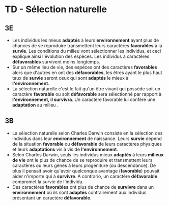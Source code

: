 # TD - Sélection naturelle

## 3E

* Les individus les mieux **adaptés** à leurs **environnement** ayant plus de chances de se reproduire transmettent leurs caractères **favorables** à la **survie**. Les conditions du milieu vont sélectionner les individus, et ceci explique ainsi l'évolution des espèces. Les individus à caractères **défavorables** survivent moins longtemps.
* Sur un même lieu de vie, des espèces ont des caractères **favorables** alors que d'autres en ont des **défavorables**, les êtres ayant le plus haut taux de **survie** seront ceux qui sont **adaptés** le mieux à **l'environnement**.
* La sélection naturelle c'est le fait qu'un être vivant qui possède soit un caractère **favorable** ou soit **défavorable** sera sélectionné par rapport à **l'environnement, il survivra**. Un caractère favorable lui confère une **adaptation** au milieu .

## 3B

* La sélection naturelle selon Charles Darwin consiste en la sélection des individus dans leur **environnement** de naissance. Leurs **survie** dépend de la situation **favorable** ou **défavorable** de leurs caractères physiques et leurs **adaptations** vis à vis de **l'environnement**.
* Selon Charles Darwin, seuls les individus mieux **adaptés** à leurs **milieux de vie** ont le plus de chance de se reproduire et transmettent leurs caractères ou leurs gènes à leurs progéniture (ou descendance). De plus il pensait avoir qu'avoir quelconque avantage (**favorable**) pouvait aider n'importe qui à **survivre**. A contrario, un caractère **défavorable** compromet la survie de l'individu. 
* Des caractères **favorables** ont plus de chance de **survivre** dans un **environnement** où ils sont **adaptés** contrairement aux individus présentant un caractère **défavorable**.